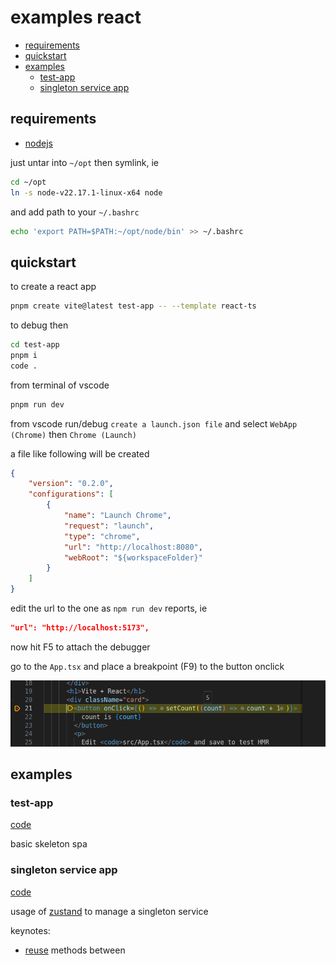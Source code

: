 # examples react

- [requirements](#requirements)
- [quickstart](#quickstart)
- [examples](#examples)
  - [test-app](#test-app)
  - [singleton service app](#singleton-service-app)

## requirements

- [nodejs](https://nodejs.org/dist/v22.17.1/node-v22.17.1-linux-x64.tar.xz)

just untar into `~/opt` then symlink, ie

```sh
cd ~/opt
ln -s node-v22.17.1-linux-x64 node
```

and add path to your `~/.bashrc`

```sh
echo 'export PATH=$PATH:~/opt/node/bin' >> ~/.bashrc
```

## quickstart

to create a react app

```sh
pnpm create vite@latest test-app -- --template react-ts
```

to debug then

```sh
cd test-app
pnpm i
code .
```

from terminal of vscode

```sh
pnpm run dev
```

from vscode run/debug `create a launch.json file` and select `WebApp (Chrome)` then `Chrome (Launch)`

a file like following will be created

```json
{    
    "version": "0.2.0",
    "configurations": [
        {
            "name": "Launch Chrome",
            "request": "launch",
            "type": "chrome",
            "url": "http://localhost:8080",
            "webRoot": "${workspaceFolder}"
        }        
    ]
}
```

edit the url to the one as `npm run dev` reports, ie

```json
"url": "http://localhost:5173",
```

now hit F5 to attach the debugger

go to the `App.tsx` and place a breakpoint (F9) to the button onclick

![alt text](./images/breakpoint.png)

## examples

### test-app

[code](./test-app/)

basic skeleton spa                                   

### singleton service app

[code](./singleton-service-app/)

usage of [zustand][1] to manage a singleton service

keynotes:
- [reuse][2] methods between

[1]: https://github.com/pmndrs/zustand
[2]: https://github.com/devel0/examples-react/blob/6c2faa48032c6a2951cecac2a8dee6d117e9e8fb/singleton-service-app/src/services/MyGlobalSingleton.ts#L23

